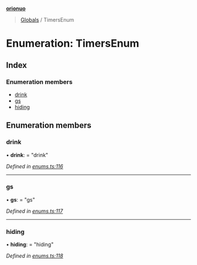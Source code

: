 **[orionuo](../README.md)**

> [Globals](../globals.md) / TimersEnum

# Enumeration: TimersEnum

## Index

### Enumeration members

* [drink](timersenum.md#drink)
* [gs](timersenum.md#gs)
* [hiding](timersenum.md#hiding)

## Enumeration members

### drink

•  **drink**:  = "drink"

*Defined in [enums.ts:116](https://github.com/msviha/orionuo/blob/6f2627d/src/enums.ts#L116)*

___

### gs

•  **gs**:  = "gs"

*Defined in [enums.ts:117](https://github.com/msviha/orionuo/blob/6f2627d/src/enums.ts#L117)*

___

### hiding

•  **hiding**:  = "hiding"

*Defined in [enums.ts:118](https://github.com/msviha/orionuo/blob/6f2627d/src/enums.ts#L118)*
